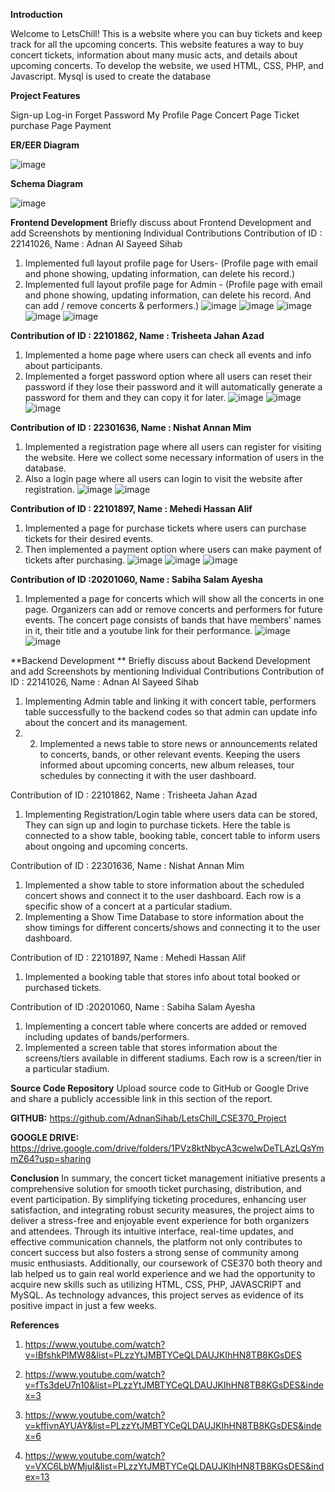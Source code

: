 **Introduction**

Welcome to LetsChill! This is a website where you can buy tickets and keep track for all the upcoming concerts.
This website features a way to buy concert tickets, information about many music acts, and details about upcoming concerts. To develop the website, we used HTML, CSS, PHP, and Javascript. Mysql is used to create the database


**Project Features**

Sign-up
Log-in
Forget Password
My Profile Page
Concert Page
Ticket purchase Page
Payment


**ER/EER Diagram**

![image](https://github.com/AdnanSihab/LetsChill_CSE370_Project/assets/101943503/0d667fcc-8356-41ee-9ba4-6e418c0abbb8)


**Schema Diagram**

![image](https://github.com/AdnanSihab/LetsChill_CSE370_Project/assets/101943503/d3b96b55-dac0-47c3-9e19-82dc9bcecc3e)


**Frontend Development**
Briefly discuss about Frontend Development and add Screenshots  by mentioning Individual Contributions
Contribution of ID : 22141026, Name : Adnan Al Sayeed Sihab
1.	Implemented full layout profile page for Users- (Profile page with email and phone showing, updating information, can delete his record.) 
2.	Implemented full layout profile page for Admin - (Profile page with email and phone showing, updating information, can delete his record. And can 
add / remove concerts & performers.)
![image](https://github.com/AdnanSihab/LetsChill_CSE370_Project/assets/101943503/c5da1402-3123-4b66-be55-e67fc471b5a9)
![image](https://github.com/AdnanSihab/LetsChill_CSE370_Project/assets/101943503/ee4f9ac2-53c7-4622-8c4b-dd36f558b5a8)
![image](https://github.com/AdnanSihab/LetsChill_CSE370_Project/assets/101943503/080f5d97-3994-46c6-afcf-2f90975c5034)
![image](https://github.com/AdnanSihab/LetsChill_CSE370_Project/assets/101943503/f07a263a-0e17-4a84-8838-ab48ddc95842)
![image](https://github.com/AdnanSihab/LetsChill_CSE370_Project/assets/101943503/8d71517b-0cad-4964-8aff-4ece21ede82f)


**Contribution of ID : 22101862, Name : Trisheeta Jahan Azad**
1.	Implemented a home page where users can check all events and info about participants.
2.	Implemented a forget password option where all users can reset their password if they lose their password and it will automatically generate a password for them and they can copy it for later.
![image](https://github.com/AdnanSihab/LetsChill_CSE370_Project/assets/101943503/83ceddc3-4c88-4e56-ba81-14a820116103)
![image](https://github.com/AdnanSihab/LetsChill_CSE370_Project/assets/101943503/13ccaf4b-3410-465b-9967-4d6abc747622)
![image](https://github.com/AdnanSihab/LetsChill_CSE370_Project/assets/101943503/17379b6c-6d0d-4efc-8f53-50d6aa73b8df)



**Contribution of ID : 22301636, Name : Nishat Annan Mim**
1.	Implemented a registration page where all users can register for visiting the website. Here we collect some necessary information of users in the database.
2.	Also a login page where all users can login to visit the website after registration.
![image](https://github.com/AdnanSihab/LetsChill_CSE370_Project/assets/101943503/97f0a0a3-92a0-40a1-bc91-a28df2f618a5)
![image](https://github.com/AdnanSihab/LetsChill_CSE370_Project/assets/101943503/52ccbc38-1d0b-4aa6-95e1-d3cfca7043f2)


**Contribution of ID : 22101897, Name : Mehedi Hassan Alif**
1.	Implemented a page for purchase tickets where users can purchase tickets for their desired events.
2.	Then implemented a payment option where users can make payment of tickets after purchasing. 
![image](https://github.com/AdnanSihab/LetsChill_CSE370_Project/assets/101943503/9c5492fd-2750-4aa2-a149-b90b5e406356)
![image](https://github.com/AdnanSihab/LetsChill_CSE370_Project/assets/101943503/ada7e8ac-cc80-47d2-8d21-8f1e32cf045f)
![image](https://github.com/AdnanSihab/LetsChill_CSE370_Project/assets/101943503/f5ffb1ce-13e4-492c-bf5b-f45dfbffab05)


**Contribution of ID :20201060, Name : Sabiha Salam Ayesha**
1.	Implemented a page for concerts which will show all the concerts in one page. Organizers can add or remove concerts and performers for future events. The concert page consists of bands that have members' names in it, their title and a youtube link for their performance.
![image](https://github.com/AdnanSihab/LetsChill_CSE370_Project/assets/101943503/2898ebd1-c72b-4800-8b9f-e339f7f54de3)
![image](https://github.com/AdnanSihab/LetsChill_CSE370_Project/assets/101943503/dda471f8-b826-4090-8162-3b2017af5070)


**Backend Development **
Briefly discuss about Backend Development and add Screenshots  by mentioning Individual Contributions
Contribution of ID : 22141026, Name : Adnan Al Sayeed Sihab
1.	Implementing Admin table and linking it with concert table, performers table successfully to the backend codes so that admin can update info about the concert and its management.
2. 2.	Implemented a news table to store news or announcements related to concerts, bands, or other relevant events. Keeping the users informed about upcoming concerts, new album releases, tour schedules by connecting it with the user dashboard.


Contribution of ID : 22101862, Name : Trisheeta Jahan Azad
1.	Implementing Registration/Login table where users data can be stored, They can sign up and login to purchase tickets. Here the table is connected to a show table, booking table, concert table to inform users about ongoing and upcoming concerts.


Contribution of ID : 22301636, Name : Nishat Annan Mim
1.	Implemented a show table to store information about the scheduled concert shows and connect it to the user dashboard. Each row is a specific show of a concert at a particular stadium.
2.	Implementing a Show Time Database to store information about the show timings for different concerts/shows and connecting it to the user dashboard. 

Contribution of ID : 22101897, Name : Mehedi Hassan Alif
1.	Implemented a booking table that stores info about total booked or purchased tickets.

Contribution of ID :20201060, Name : Sabiha Salam Ayesha
1.	Implementing a concert table where concerts are added or removed including updates of bands/performers.
2.	Implemented a screen table that stores information about the screens/tiers available in different stadiums. Each row is a screen/tier in a particular stadium.


**Source Code Repository**
Upload source code to GitHub or Google Drive and share a publicly accessible link in this section of the report.
 
**GITHUB:** https://github.com/AdnanSihab/LetsChill_CSE370_Project

**GOOGLE DRIVE:** https://drive.google.com/drive/folders/1PVz8ktNbycA3cwelwDeTLAzLQsYmmZ64?usp=sharing







**Conclusion**
In summary, the concert ticket management initiative presents a comprehensive solution for smooth ticket purchasing, distribution, and event participation. By simplifying ticketing procedures, enhancing user satisfaction, and integrating robust security measures, the project aims to deliver a stress-free and enjoyable event experience for both organizers and attendees. Through its intuitive interface, real-time updates, and effective communication channels, the platform not only contributes to concert success but also fosters a strong sense of community among music enthusiasts. Additionally, our coursework of CSE370 both theory and lab helped us to gain real world experience and we had the opportunity to acquire new skills such as utilizing HTML, CSS, PHP, JAVASCRIPT and MySQL. As technology advances, this project serves as evidence of its positive impact in just a few weeks.




**References**
1.	https://www.youtube.com/watch?v=lBfshkPlMW8&list=PLzzYtJMBTYCeQLDAUJKIhHN8TB8KGsDES

2.	https://www.youtube.com/watch?v=fTs3deU7n10&list=PLzzYtJMBTYCeQLDAUJKIhHN8TB8KGsDES&index=3

3.	https://www.youtube.com/watch?v=kffivnAYUAY&list=PLzzYtJMBTYCeQLDAUJKIhHN8TB8KGsDES&index=6

4.	https://www.youtube.com/watch?v=VXC6LbWMjuI&list=PLzzYtJMBTYCeQLDAUJKIhHN8TB8KGsDES&index=13


